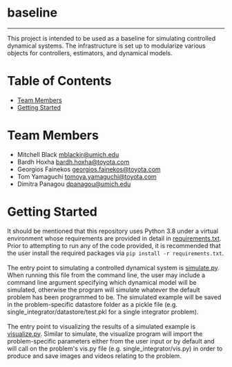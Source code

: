 # baseline
<hr> This project is intended to be used as a baseline for simulating controlled dynamical systems. The infrastructure
is set up to modularize various objects for controllers, estimators, and dynamical models. 

# Table of Contents
* [Team Members](#team-members)</br>
* [Getting Started](#getting_started)</br>

# <a name="team-members"></a>Team Members
* Mitchell Black <mblackjr@umich.edu>
* Bardh Hoxha <bardh.hoxha@toyota.com>
* Georgios Fainekos <georgios.fainekos@toyota.com>
* Tom Yamaguchi <tomoya.yamaguchi@toyota.com>
* Dimitra Panagou <dpanagou@umich.edu>

# <a name="getting_started"></a>Getting Started
It should be mentioned that this repository uses Python 3.8 under a virtual environment whose requirements are provided
in detail in [requirements.txt](requirements.txt). Prior to attempting to run any of the code provided, it is 
recommended that the user install the required packages via `pip install -r requirements.txt`.
</br></br>
The entry point to simulating a controlled dynamical system is [simulate.py](simulate.py). When running this file from 
the command line, the user may include a command line argument specifying which dynamical model will be simulated, 
otherwise the program will simulate whatever the default problem has been programmed to be. The simulated example will 
be saved in the problem-specific datastore folder as a pickle file (e.g. single_integrator/datastore/test.pkl for a 
single integrator problem).
</br></br>
The entry point to visualizing the results of a simulated example is [visualize.py](visualize.py). Similar to simulate, 
the visualize program will import the problem-specific parameters either from the user input or by default and will call 
on the problem's vis.py file (e.g. single_integrator/vis.py) in order to produce and save images and videos relating to
the problem.